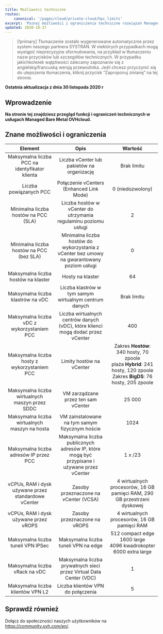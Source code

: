 ```yaml
---
title: Możliwości techniczne
routes:
    canonical: '/pages/cloud/private-cloud/hpc_limits'
excerpt: 'Poznaj możliwości i ograniczenia techniczne rozwiązań Managed Bare Metal dostarczanych przez OVHcloud'
updated: 2020-10-27
---
```


> [!primary]
> Tłumaczenie zostało wygenerowane automatycznie przez system naszego partnera SYSTRAN. W niektórych przypadkach mogą wystąpić nieprecyzyjne sformułowania, na przykład w tłumaczeniu nazw przycisków lub szczegółów technicznych. W przypadku jakichkolwiek wątpliwości zalecamy zapoznanie się z angielską/francuską wersją przewodnika. Jeśli chcesz przyczynić się do ulepszenia tłumaczenia, kliknij przycisk “Zaproponuj zmianę” na tej stronie.
>

**Ostatnia aktualizacja z dnia 30 listopada 2020 r**

## Wprowadzenie

**Na stronie tej znajdziesz przegląd funkcji i ograniczeń technicznych w usługach Managed Bare Metal OVHcloud.**

## Znane możliwości i ograniczenia

| Element | Opis | Wartość |
|:-----:|:-----:|:----------:|
| Maksymalna liczba PCC na identyfikator klienta | Liczba vCenter lub pakietów na organizację | Brak limitu |
| Liczba powiązanych PCC | Połączenie vCenters (Enhanced Link Mode) | 0 (niedozwolony) |
| Minimalna liczba hostów na PCC (SLA) | Liczba hostów w vCenter do utrzymania regulaminu poziomu usługi | 2 |
| Minimalna liczba hostów na PCC (bez SLA) | Minimalna liczba hostów do wykorzystania z vCenter bez umowy na gwarantowany poziom usługi | 0 |
| Maksymalna liczba hostów na klaster | Hosty na klaster | 64 |
| Maksymalna liczba klastrów na vDC | Liczba klastrów w tym samym wirtualnym centrum danych | Brak limitu |
| Maksymalna liczba vDC z wykorzystaniem PCC | Liczba wirtualnych centrów danych (vDC), które klienci mogą dodać przez vCenter | 400 |
| Maksymalna liczba hosty z wykorzystaniem PCC | Limity hostów na vCenter | Zakres **Hostów**: 340 hosty, 70 zpoole<br>plaża **Hybrid**: 241 hosty, 120 zpoole<br>Zakres **BigDS**: 76 hosty, 205 zpoole |
| Maksymalna liczba wirtualnych maszyn przez SDDC | VM zarządzane przez ten sam vCenter | 25 000 |
| Maksymalna liczba wirtualnych maszyn na hosta | VM zainstalowane na tym samym fizycznym hoście | 1024 |
| Maksymalna liczba adresów IP przez PCC | Maksymalna liczba publicznych adresów IP, które mogą być przypisane i używane przez vCenter | 1 x /23 |
| vCPUs, RAM i dysk używane przez standardowe vCenter | Zasoby przeznaczone na vCenter (VCSA) | 4 wirtualnych procesorów, 16 GB pamięci RAM, 290 GB przestrzeni dyskowej |
| vCPUs, RAM i dysk używane przez vROPS | Zasoby przeznaczone na vROPS | 4 wirtualnych procesorów, 16 GB pamięci RAM |
| Maksymalna liczba tuneli VPN IPSec | Maksymalna liczba tuneli VPN na edge | 512 compact edge<br>1600 large<br>4096 kwadrokopter<br>6000 extra large |
| Maksymalna liczba vRack na vDC | Maksymalna liczba prywatnych sieci przez Virtual Data Center (VDC) | 1 |
| Maksymalna liczba klientów VPN L2 | Liczba klientów VPN do połączenia | 5 |

## Sprawdź również

Dołącz do społeczności naszych użytkowników na <https://community.ovh.com/en/>.
